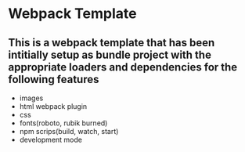# Webpack Template

## This is a webpack template that has been intitially setup as bundle project with the appropriate loaders and dependencies for the following features

- images
- html webpack plugin
- css
- fonts(roboto, rubik burned)
- npm scrips(build, watch, start)
- development mode
